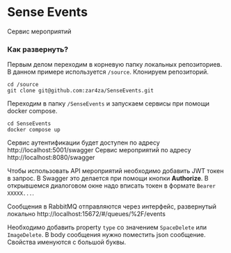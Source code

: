 # Sense Events

Сервис мероприятий

### Как развернуть?

Первым делом переходим в корневую папку локальных репозиториев. В данном примере используется `/source`.
Клонируем репозиторий.

```
cd /source
git clone git@github.com:zar4za/SenseEvents.git
```

Переходим в папку `/SenseEvents` и запускаем сервисы при помощи docker compose.

```
cd SenseEvents
docker compose up
```

Сервис аутентификации будет доступен по адресу http://localhost:5001/swagger
Сервис мероприятий по адресу http://localhost:8080/swagger

Чтобы использовать API мероприятий необходимо добавить JWT токен в запрос. В Swagger это делается при помощи кнопки **Authorize**.
В открывшемся диалоговом окне надо вписать токен в формате `Bearer XXXXX...`.

Сообщения в RabbitMQ отправляются через интерфейс, развернутый локально
http://localhost:15672/#/queues/%2F/events

Необходимо добавить property `type` со значением `SpaceDelete` или `ImageDelete`. В body сообщения нужно поместить json сообщение. Свойства именуются с большой буквы.